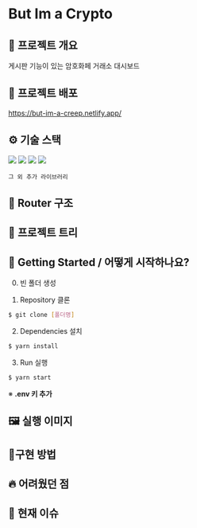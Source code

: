 # But Im a Crypto

## 📜 프로젝트 개요
게시판 기능이 있는 암호화페 거래소 대시보드

## 🔗 프로젝트 배포
https://but-im-a-creep.netlify.app/

## ⚙ 기술 스택
  <img src="https://img.shields.io/badge/TypeScript-v4.4.2-blue"/>
  <img src="https://img.shields.io/badge/React-v18.1.0-blue"/>
  <img src="https://img.shields.io/badge/Redux/toolkit-v1.8.1-blue"/>
  <img src="https://img.shields.io/badge/React Router Dom-v6.3.0-blue"/>

```
그 외 추가 라이브러리

```

## 🎄 Router 구조



## 🎄 프로젝트 트리


## 📍 Getting Started / 어떻게 시작하나요?

0. 빈 폴더 생성

1. Repository 클론
```sh
$ git clone [폴더명]
```

2. Dependencies 설치
```sh
$ yarn install
```

3. Run 실행
```sh
$ yarn start
```

※ **.env 키 추가**


## 🖼 실행 이미지

## 🔧구현 방법


## 🔥 어려웠던 점


## 💎 현재 이슈

